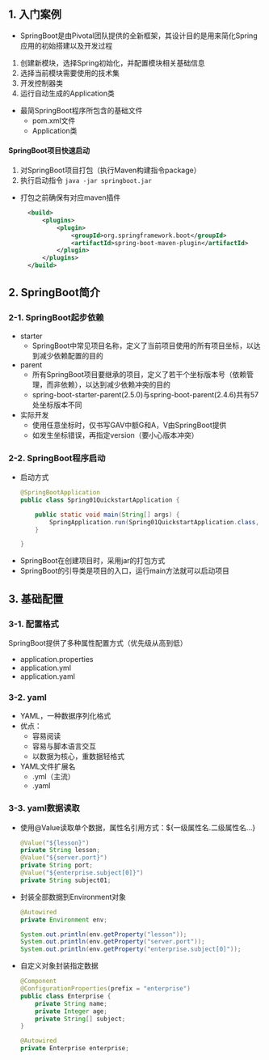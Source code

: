 ## 1. 入门案例
* SpringBoot是由Pivotal团队提供的全新框架，其设计目的是用来简化Spring应用的初始搭建以及开发过程
1. 创建新模块，选择Spring初始化，并配置模块相关基础信息
2. 选择当前模块需要使用的技术集
3. 开发控制器类
4. 运行自动生成的Application类
* 最简SpringBoot程序所包含的基础文件
  * pom.xml文件
  * Application类
#### SpringBoot项目快速启动
1. 对SpringBoot项目打包（执行Maven构建指令package）
2. 执行启动指令
   ```java -jar springboot.jar```
* 打包之前确保有对应maven插件
  ```xml
    <build>
        <plugins>
            <plugin>
                <groupId>org.springframework.boot</groupId>
                <artifactId>spring-boot-maven-plugin</artifactId>
            </plugin>
        </plugins>
    </build>
  ```
## 2. SpringBoot简介
### 2-1. SpringBoot起步依赖
* starter
  * SpringBoot中常见项目名称，定义了当前项目使用的所有项目坐标，以达到减少依赖配置的目的
* parent
  * 所有SpringBoot项目要继承的项目，定义了若干个坐标版本号（依赖管理，而非依赖），以达到减少依赖冲突的目的
  * spring-boot-starter-parent(2.5.0)与spring-boot-parent(2.4.6)共有57处坐标版本不同
* 实际开发
  * 使用任意坐标时，仅书写GAV中额G和A，V由SpringBoot提供
  * 如发生坐标错误，再指定version（要小心版本冲突）
### 2-2. SpringBoot程序启动
* 启动方式
  ```java
  @SpringBootApplication
  public class Spring01QuickstartApplication {

      public static void main(String[] args) {
          SpringApplication.run(Spring01QuickstartApplication.class, args);
      }

  }
  ```
* SpringBoot在创建项目时，采用jar的打包方式
* SpringBoot的引导类是项目的入口，运行main方法就可以启动项目
## 3. 基础配置
### 3-1. 配置格式
SpringBoot提供了多种属性配置方式（优先级从高到低）
* application.properties
* application.yml
* application.yaml
### 3-2. yaml
* YAML，一种数据序列化格式
* 优点：
  * 容易阅读
  * 容易与脚本语言交互
  * 以数据为核心，重数据轻格式
* YAML文件扩展名
  * .yml（主流）
  * .yaml
### 3-3. yaml数据读取
* 使用@Value读取单个数据，属性名引用方式：${一级属性名.二级属性名...}
  ```java
  @Value("${lesson}")
  private String lesson;
  @Value("${server.port}")
  private String port;
  @Value("${enterprise.subject[0]}")
  private String subject01;
  ```
* 封装全部数据到Environment对象
  ```java
  @Autowired
  private Environment env;
  ```
  ```java
  System.out.println(env.getProperty("lesson"));
  System.out.println(env.getProperty("server.port"));
  System.out.println(env.getProperty("enterprise.subject[0]"));
  ```
* 自定义对象封装指定数据
  ```java
  @Component
  @ConfigurationProperties(prefix = "enterprise")
  public class Enterprise {
      private String name;
      private Integer age;
      private String[] subject;
  }
  ```
  ```java
  @Autowired
  private Enterprise enterprise;
  ```

